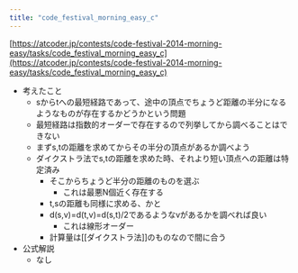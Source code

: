 ```yaml
---
title: "code_festival_morning_easy_c"
---
```


[https://atcoder.jp/contests/code-festival-2014-morning-easy/tasks/code_festival_morning_easy_c](https://atcoder.jp/contests/code-festival-2014-morning-easy/tasks/code_festival_morning_easy_c)

- 考えたこと
    - sからtへの最短経路であって、途中の頂点でちょうど距離の半分になるようなものが存在するかどうかという問題
    - 最短経路は指数的オーダーで存在するので列挙してから調べることはできない
    - まずs,tの距離を求めてからその半分の頂点があるか調べよう
    - ダイクストラ法でs,tの距離を求めた時、それより短い頂点への距離は特定済み
        - そこからちょうど半分の距離のものを選ぶ
            - これは最悪N個近く存在する
        - t,sの距離も同様に求める、かと
        - d(s,v)=d(t,v)=d(s,t)/2であるようなvがあるかを調べれば良い
            - これは線形オーダー
        - 計算量は[[ダイクストラ法]]のものなので間に合う
- 公式解説
    - なし
